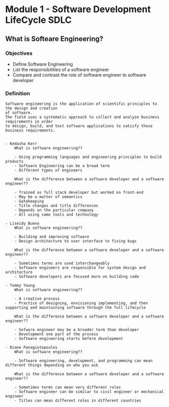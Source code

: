 # Module 1 - Software Development LifeCycle SDLC



## What is Softeare Engineering?

### Objectives

* Define Software Engineering
* List the responsibilities of a software engineer
* Compare and contrast the role of software engineer to software developer

### Definition

    Software engineering is the application of scientific principles to the design and creation
    of software.
    The field uses a systematic approach to collect and analyze business requirements in order
    to design, build, and test software applications to satisfy those business requirements. 


    - Kedasha Kerr
        What is software engineering??

        - Using programming languages and engineering principles to build products
        - Software Engineering can be a broad term
        - Different types of engineers

        What is the difference between a software developer and a software engineer??

        - Trained as full stack developer but worked on front-end
        - May be a matter of semantics
        - Gatekeeping
        - Title changes and title differences
        - Depends on the particular company
        - All using same tools and technology
        
    - Liseidy Bueno
        What is software engineering??
    
        - Building and improving software
        - Design architecture to user interface to fixing bugs
    
        What is the difference between a software developer and a software engineer??

        - Sometimes terms are used interchangeably
        - Software engineers are responsible for system design and architecture
        - Software developers are focused more on building code
    
    - Tommy Young
        What is software engineering??

        - A creative process
        - Practice of designing, envisioning implementing, and then supporting and maintaining software through the full lifecycle
    
        What is the difference between a software developer and a software engineer??

        - Sofware engineer may be a broader term than developer
        - Development one part of the process
        - Software engineering starts before development
        
    - Diane Panagiotopoulos
        What is software engineering??
    
        - Software engineering, development, and programming can mean different things depending on who you ask

        What is the difference between a software developer and a software engineer??

        - Sometimes terms can mean very different roles
        - Software engineer can be similar to civil engineer or mechanical engineer
        - Titles can mean different roles in different countries
